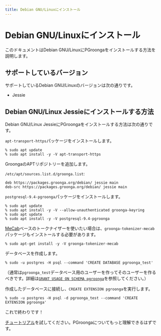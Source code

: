 ```yaml
---
title: Debian GNU/Linuxにインストール
---
```


# Debian GNU/Linuxにインストール

このドキュメントはDebian GNU/LinuxにPGroongaをインストールする方法を説明します。

## サポートしているバージョン

サポートしているDebian GNU/Linuxのバージョンは次の通りです。

  * Jessie

## Debian GNU/Linux Jessieにインストールする方法

Debian GNU/Linux JessieにPGroongaをインストールする方法は次の通りです。

`apt-transport-https`パッケージをインストールします。

```console
% sudo apt update
% sudo apt install -y -V apt-transport-https
```

GroongaのAPTリポジトリーを追加します。

`/etc/apt/sources.list.d/groonga.list`:

```text
deb https://packages.groonga.org/debian/ jessie main
deb-src https://packages.groonga.org/debian/ jessie main
```

`postgresql-9.4-pgroonga`パッケージをインストールします。

```console
% sudo apt update
% sudo apt install -y -V --allow-unauthenticated groonga-keyring
% sudo apt update
% sudo apt install -y -V postgresql-9.4-pgroonga
```

[MeCab](http://taku910.github.io/mecab/)ベースのトークナイザーを使いたい場合は、`groonga-tokenizer-mecab`パッケージもインストールする必要があります。

```console
% sudo apt-get install -y -V groonga-tokenizer-mecab
```

データベースを作成します。

```console
% sudo -u postgres -H psql --command 'CREATE DATABASE pgroonga_test'
```

（通常は`pgroonga_test`データベース用のユーザーを作ってそのユーザーを作るべきです。詳細は[`GRANT USAGE ON SCHEMA pgroonga`](../reference/grant-usage-on-schema-pgroonga.html)を参照してください。）

作成したデータベースに接続し、`CREATE EXTENSION pgroonga`を実行します。

```console
% sudo -u postgres -H psql -d pgroonga_test --command 'CREATE EXTENSION pgroonga'
```

これで終わりです！

[チュートリアル](../tutorial/)を試してください。PGroongaについてもっと理解できるはずです。
